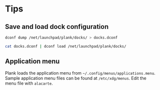 # Tips

## Save and load dock configuration

```sh
dconf dump /net/launchpad/plank/docks/ > docks.dconf

cat docks.dconf | dconf load /net/launchpad/plank/docks/
```

## Application menu

Plank loads the application menu from `~/.config/menus/applications.menu`.
Sample application menu files can be found at `/etc/xdg/menus`.
Edit the menu file with `alacarte`.
